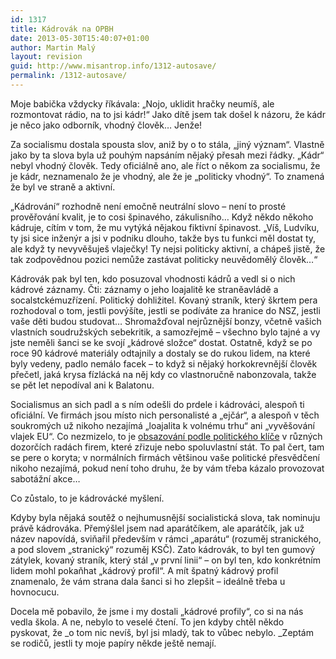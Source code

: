 ```yaml
---
id: 1317
title: Kádrovák na OPBH
date: 2013-05-30T15:40:07+01:00
author: Martin Malý
layout: revision
guid: http://www.misantrop.info/1312-autosave/
permalink: /1312-autosave/
---
```

Moje babička vždycky říkávala: &#8222;Nojo, uklidit hračky neumíš, ale rozmontovat rádio, na to jsi kádr!&#8220; Jako dítě jsem tak došel k názoru, že kádr je něco jako odborník, vhodný člověk&#8230; Jenže!

<!--more-->

Za socialismu dostala spousta slov, aniž by o to stála, &#8222;jiný význam&#8220;. Vlastně jako by ta slova byla už pouhým napsáním nějaký přesah mezi řádky. &#8222;Kádr&#8220; nebyl vhodný člověk. Tedy oficiálně ano, ale říct o někom za socialismu, že je kádr, neznamenalo že je vhodný, ale že je &#8222;politicky vhodný&#8220;. To znamená že byl ve straně a aktivní.

&#8222;Kádrování&#8220; rozhodně není emočně neutrální slovo &#8211; není to prosté prověřování kvalit, je to cosi špinavého, zákulisního&#8230; Když někdo někoho kádruje, cítím v tom, že mu vytýká nějakou fiktivní špinavost. &#8222;Víš, Ludvíku, ty jsi sice inženýr a jsi v podniku dlouho, takže bys tu funkci měl dostat ty, ale když ty nevyvěšuješ vlaječky! Ty nejsi politicky aktivní, a chápeš jistě, že tak zodpovědnou pozici nemůže zastávat politicky neuvědomělý člověk&#8230;&#8220;

Kádrovák pak byl ten, kdo posuzoval vhodnosti kádrů a vedl si o nich kádrové záznamy. Čti: záznamy o jeho loajalitě ke straněavládě a socalstckémuzřízení. Politický dohližitel. Kovaný straník, který škrtem pera rozhodoval o tom, jestli povýšíte, jestli se podíváte za hranice do NSZ, jestli vaše děti budou studovat&#8230; Shromažďoval nejrůznější bonzy, včetně vašich vlastních soudružských sebekritik, a samozřejmě &#8211; všechno bylo tajné a vy jste neměli šanci se ke svojí &#8222;kádrové složce&#8220; dostat. Ostatně, když se po roce 90 kádrové materiály odtajnily a dostaly se do rukou lidem, na které byly vedeny, padlo nemálo facek &#8211; to když si nějaký horkokrevnější člověk přečetl, jaká krysa fízlácká na něj kdy co vlastnoručně nabonzovala, takže se pět let nepodíval ani k Balatonu.

Socialismus an sich padl a s ním odešli do prdele i kádrováci, alespoň ti oficiální. Ve firmách jsou místo nich personalisté a &#8222;ejčár&#8220;, a alespoň v těch soukromých už nikoho nezajímá &#8222;loajalita k volnému trhu&#8220; ani &#8222;vyvěšování vlajek EU&#8220;. Co nezmizelo, to je [obsazování podle politického klíče](http://zpravy.ihned.cz/cesko/c1-59915980-dozorci-rady-politici-cssd-kscm-ods-koalice-krajske-firmy) v různých dozorčích radách firem, které zřizuje nebo spoluvlastní stát. To pal čert, tam se pere o koryta; v normálních firmách většinou vaše politické přesvědčení nikoho nezajímá, pokud není toho druhu, že by vám třeba kázalo provozovat sabotážní akce&#8230;

Co zůstalo, to je kádrovácké myšlení.

Kdyby byla nějaká soutěž o nejhumusnější socialistická slova, tak nominuju právě kádrováka. Přemýšlel jsem nad aparátčíkem, ale aparátčík, jak už název napovídá, sviňařil především v rámci &#8222;aparátu&#8220; (rozuměj stranického, a pod slovem &#8222;stranický&#8220; rozuměj KSČ). Zato kádrovák, to byl ten gumový zátylek, kovaný straník, který stál &#8222;v první linii&#8220; &#8211; on byl ten, kdo konkrétním lidem mohl pokaňhat &#8222;kádrový profil&#8220;. A mít špatný kádrový profil znamenalo, že vám strana dala šanci si ho zlepšit &#8211; ideálně třeba u hovnocucu.

Docela mě pobavilo, že jsme i my dostali &#8222;kádrové profily&#8220;, co si na nás vedla škola. A ne, nebylo to veselé čtení. To jen kdyby chtěl někdo pyskovat, že _o tom nic nevíš, byl jsi mladý, tak to vůbec nebylo. _Zeptám se rodičů, jestli ty moje papíry někde ještě nemají.
